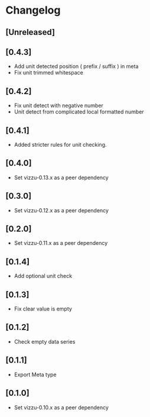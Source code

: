 # Changelog

## [Unreleased]

## [0.4.3]

-   Add unit detected position ( prefix / suffix ) in meta
-   Fix unit trimmed whitespace

## [0.4.2]

-   Fix unit detect with negative number
-   Unit detect from complicated local formatted number

## [0.4.1]

-   Added stricter rules for unit checking.

## [0.4.0]

-   Set vizzu-0.13.x as a peer dependency

## [0.3.0]

-   Set vizzu-0.12.x as a peer dependency

## [0.2.0]

-   Set vizzu-0.11.x as a peer dependency

## [0.1.4]

-   Add optional unit check

## [0.1.3]

-   Fix clear value is empty

## [0.1.2]

-   Check empty data series

## [0.1.1]

-   Export Meta type

## [0.1.0]

-   Set vizzu-0.10.x as a peer dependency
